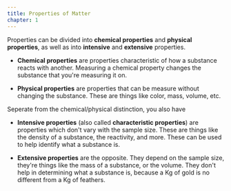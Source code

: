 ```yaml
---
title: Properties of Matter
chapter: 1
---
```


Properties can be divided into **chemical properties** and **physical properties**, as well as into **intensive** and **extensive** properties.

- **Chemical properties** are properties characteristic of how a substance
  reacts with another. Measuring a chemical property changes the substance that you're measuring it on.

- **Physical properties** are properties that can be measure without changing
  the substance. These are things like color, mass, volume, etc.

Seperate from the chemical/physical distinction, you also have

- **Intensive properties** (also called **characteristic properties**) are
  properties which don't vary with the sample size. These are things like the density of a substance, the reactivity, and more. These can be used to help identify what a substance is.

- **Extensive properties** are the opposite. They depend on the sample size,
  they're things like the mass of a substance, or the volume. They don't help in determining what a substance is, because a Kg of gold is no different from a Kg of feathers.